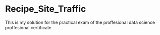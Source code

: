 # Recipe_Site_Traffic

This is my solution for the practical exam of the proffesional data science proffesional certificate
